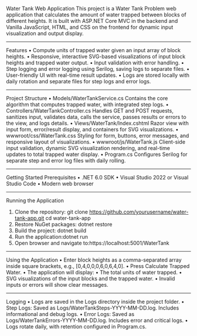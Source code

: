 Water Tank Web Application
    This project is a Water Tank Problem web application that calculates the amount of water trapped between blocks of different heights. It is built with ASP.NET Core MVC in the backend and Vanilla JavaScript, HTML, and CSS on the frontend for dynamic input visualization and output display.
________________________________________
Features
  •	Compute units of trapped water given an input array of block heights.
  •	Responsive, interactive SVG-based visualizations of input block heights and trapped water output.
  •	Input validation with error handling.
  •	Step logging and error logging using Serilog, saving logs to separate files.
  •	User-friendly UI with real-time result updates.
  •	Logs are stored locally with daily rotation and separate files for step logs and error logs.
________________________________________
Project Structure
  •	Models/WaterTankService.cs
    Contains the core algorithm that computes trapped water, with integrated step logs.
  •	Controllers/WaterTankController.cs
    Handles GET and POST requests, sanitizes input, validates data, calls the service, passes results or errors to the view, and logs details.
  •	Views/WaterTank/Index.cshtml
    Razor view with input form, error/result display, and containers for SVG visualizations.
  •	wwwroot/css/WaterTank.css
    Styling for form, buttons, error messages, and responsive layout of visualizations.
  •	wwwroot/js/WaterTank.js
    Client-side input validation, dynamic SVG visualization rendering, and real-time updates to total trapped water display.
  •	Program.cs
    Configures Serilog for separate step and error log files with daily rolling.
________________________________________
Getting Started
  Prerequisites
    •	.NET 6.0 SDK
    •	Visual Studio 2022 or Visual Studio Code
    •	Modern web browser
________________________________________
Running the Application
1.	Clone the repository:
  git clone https://github.com/yourusername/water-tank-app.git
  cd water-tank-app
2.	Restore NuGet packages:  dotnet restore
3.	Build the project:  dotnet build
4.	Run the application:dotnet run
5.	Open browser and navigate to:https://localhost:5001/WaterTank
________________________________________
Using the Application
•	Enter block heights as a comma-separated array inside square brackets, e.g., [0,4,0,0,0,6,0,6,4,0].
•	Press Calculate Trapped Water.
•	The application will display:
•	The total units of water trapped.
•	SVG visualizations of the input blocks and the trapped water.
•	Invalid inputs or errors will show clear messages.
________________________________________
Logging
•	Logs are saved in the Logs directory inside the project folder.
•	Step Logs: Saved as Logs/WaterTankSteps-YYYY-MM-DD.log. Includes informational and debug logs.
•	Error Logs: Saved as Logs/WaterTankErrors-YYYY-MM-DD.log. Includes error and critical logs.
•	Logs rotate daily, with retention configured in Program.cs.

